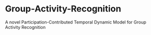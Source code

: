 # Group-Activity-Recognition
A novel Participation-Contributed Temporal Dynamic Model for Group Activity Recognition
